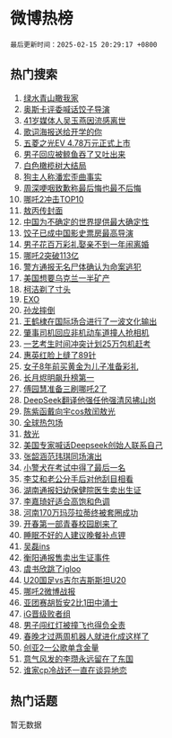 # 微博热榜

`最后更新时间：2025-02-15 20:29:17 +0800`

## 热门搜索

1. [绿水青山瞰我家](https://m.weibo.cn/search?containerid=100103type%3D1%26t%3D10%26q%3D%23%E7%BB%BF%E6%B0%B4%E9%9D%92%E5%B1%B1%E7%9E%B0%E6%88%91%E5%AE%B6%23&stream_entry_id=51&isnewpage=1&extparam=seat%3D1%26c_type%3D51%26q%3D%2523%25E7%25BB%25BF%25E6%25B0%25B4%25E9%259D%2592%25E5%25B1%25B1%25E7%259E%25B0%25E6%2588%2591%25E5%25AE%25B6%2523%26cate%3D10103%26filter_type%3Drealtimehot%26dgr%3D0%26pos%3D0%26stream_entry_id%3D51%26display_time%3D1739622555%26pre_seqid%3D17396225558450210531135)
1. [奥斯卡评委喊话饺子导演](https://m.weibo.cn/search?containerid=100103type%3D1%26t%3D10%26q%3D%23%E5%A5%A5%E6%96%AF%E5%8D%A1%E8%AF%84%E5%A7%94%E5%96%8A%E8%AF%9D%E9%A5%BA%E5%AD%90%E5%AF%BC%E6%BC%94%23&stream_entry_id=31&isnewpage=1&extparam=seat%3D1%26lcate%3D5001%26band_rank%3D1%26q%3D%2523%25E5%25A5%25A5%25E6%2596%25AF%25E5%258D%25A1%25E8%25AF%2584%25E5%25A7%2594%25E5%2596%258A%25E8%25AF%259D%25E9%25A5%25BA%25E5%25AD%2590%25E5%25AF%25BC%25E6%25BC%2594%2523%26dgr%3D0%26filter_type%3Drealtimehot%26flag%3D2%26cate%3D5001%26c_type%3D31%26realpos%3D1%26pos%3D0%26stream_entry_id%3D31%26display_time%3D1739622555%26pre_seqid%3D17396225558450210531135)
1. [41岁媒体人吴玉燕因流感离世](https://m.weibo.cn/search?containerid=100103type%3D1%26t%3D10%26q%3D%2341%E5%B2%81%E5%AA%92%E4%BD%93%E4%BA%BA%E5%90%B4%E7%8E%89%E7%87%95%E5%9B%A0%E6%B5%81%E6%84%9F%E7%A6%BB%E4%B8%96%23&stream_entry_id=31&isnewpage=1&extparam=seat%3D1%26lcate%3D5001%26band_rank%3D2%26q%3D%252341%25E5%25B2%2581%25E5%25AA%2592%25E4%25BD%2593%25E4%25BA%25BA%25E5%2590%25B4%25E7%258E%2589%25E7%2587%2595%25E5%259B%25A0%25E6%25B5%2581%25E6%2584%259F%25E7%25A6%25BB%25E4%25B8%2596%2523%26dgr%3D0%26filter_type%3Drealtimehot%26flag%3D1%26cate%3D5001%26c_type%3D31%26realpos%3D2%26pos%3D1%26stream_entry_id%3D31%26display_time%3D1739622555%26pre_seqid%3D17396225558450210531135)
1. [歌词海报送给开学的你](https://m.weibo.cn/search?containerid=100103type%3D1%26t%3D10%26q%3D%23%E6%AD%8C%E8%AF%8D%E6%B5%B7%E6%8A%A5%E9%80%81%E7%BB%99%E5%BC%80%E5%AD%A6%E7%9A%84%E4%BD%A0%23&stream_entry_id=31&isnewpage=1&extparam=seat%3D1%26lcate%3D5001%26band_rank%3D3%26q%3D%2523%25E6%25AD%258C%25E8%25AF%258D%25E6%25B5%25B7%25E6%258A%25A5%25E9%2580%2581%25E7%25BB%2599%25E5%25BC%2580%25E5%25AD%25A6%25E7%259A%2584%25E4%25BD%25A0%2523%26dgr%3D0%26filter_type%3Drealtimehot%26flag%3D0%26cate%3D5001%26c_type%3D31%26realpos%3D3%26pos%3D2%26stream_entry_id%3D31%26display_time%3D1739622555%26pre_seqid%3D17396225558450210531135)
1. [五菱之光EV 4.78万元正式上市](https://m.weibo.cn/search?containerid=100103type%3D1%26t%3D10%26q%3D%23%E4%BA%94%E8%8F%B1%E4%B9%8B%E5%85%89EV+4.78%E4%B8%87%E5%85%83%E6%AD%A3%E5%BC%8F%E4%B8%8A%E5%B8%82%23&stream_entry_id=31&isnewpage=1&extparam=seat%3D1%26lcate%3D5001%26adid%3D275997%26filter_type%3Drealtimehot%26q%3D%2523%25E4%25BA%2594%25E8%258F%25B1%25E4%25B9%258B%25E5%2585%2589EV%25204.78%25E4%25B8%2587%25E5%2585%2583%25E6%25AD%25A3%25E5%25BC%258F%25E4%25B8%258A%25E5%25B8%2582%2523%26dgr%3D0%26c_type%3D31%26is_ad_pos%3D1%26cate%3D5001%26band_rank%3D4%26topic_ad%3D1%26pos%3D3%26stream_entry_id%3D31%26display_time%3D1739622555%26pre_seqid%3D17396225558450210531135)
1. [男子回应被鲸鱼吞了又吐出来](https://m.weibo.cn/search?containerid=100103type%3D1%26t%3D10%26q%3D%23%E7%94%B7%E5%AD%90%E5%9B%9E%E5%BA%94%E8%A2%AB%E9%B2%B8%E9%B1%BC%E5%90%9E%E4%BA%86%E5%8F%88%E5%90%90%E5%87%BA%E6%9D%A5%23&stream_entry_id=31&isnewpage=1&extparam=seat%3D1%26lcate%3D5001%26band_rank%3D4%26q%3D%2523%25E7%2594%25B7%25E5%25AD%2590%25E5%259B%259E%25E5%25BA%2594%25E8%25A2%25AB%25E9%25B2%25B8%25E9%25B1%25BC%25E5%2590%259E%25E4%25BA%2586%25E5%258F%2588%25E5%2590%2590%25E5%2587%25BA%25E6%259D%25A5%2523%26dgr%3D0%26filter_type%3Drealtimehot%26flag%3D1%26cate%3D5001%26c_type%3D31%26realpos%3D4%26pos%3D4%26stream_entry_id%3D31%26display_time%3D1739622555%26pre_seqid%3D17396225558450210531135)
1. [白色橄榄树大结局](https://m.weibo.cn/search?containerid=100103type%3D1%26t%3D10%26q%3D%E7%99%BD%E8%89%B2%E6%A9%84%E6%A6%84%E6%A0%91%E5%A4%A7%E7%BB%93%E5%B1%80&stream_entry_id=31&isnewpage=1&extparam=seat%3D1%26lcate%3D5001%26band_rank%3D5%26q%3D%25E7%2599%25BD%25E8%2589%25B2%25E6%25A9%2584%25E6%25A6%2584%25E6%25A0%2591%25E5%25A4%25A7%25E7%25BB%2593%25E5%25B1%2580%26dgr%3D0%26filter_type%3Drealtimehot%26flag%3D2%26cate%3D5001%26c_type%3D31%26realpos%3D5%26pos%3D5%26stream_entry_id%3D31%26display_time%3D1739622555%26pre_seqid%3D17396225558450210531135)
1. [狗主人称潘宏歪曲事实](https://m.weibo.cn/search?containerid=100103type%3D1%26t%3D10%26q%3D%23%E7%8B%97%E4%B8%BB%E4%BA%BA%E7%A7%B0%E6%BD%98%E5%AE%8F%E6%AD%AA%E6%9B%B2%E4%BA%8B%E5%AE%9E%23&stream_entry_id=31&isnewpage=1&extparam=seat%3D1%26lcate%3D5001%26band_rank%3D6%26q%3D%2523%25E7%258B%2597%25E4%25B8%25BB%25E4%25BA%25BA%25E7%25A7%25B0%25E6%25BD%2598%25E5%25AE%258F%25E6%25AD%25AA%25E6%259B%25B2%25E4%25BA%258B%25E5%25AE%259E%2523%26dgr%3D0%26filter_type%3Drealtimehot%26flag%3D1%26cate%3D5001%26c_type%3D31%26realpos%3D6%26pos%3D6%26stream_entry_id%3D31%26display_time%3D1739622555%26pre_seqid%3D17396225558450210531135)
1. [周深哽咽致歉称最后悔也最不后悔](https://m.weibo.cn/search?containerid=100103type%3D1%26t%3D10%26q%3D%23%E5%91%A8%E6%B7%B1%E5%93%BD%E5%92%BD%E8%87%B4%E6%AD%89%E7%A7%B0%E6%9C%80%E5%90%8E%E6%82%94%E4%B9%9F%E6%9C%80%E4%B8%8D%E5%90%8E%E6%82%94%23&stream_entry_id=31&isnewpage=1&extparam=seat%3D1%26lcate%3D5001%26band_rank%3D7%26q%3D%2523%25E5%2591%25A8%25E6%25B7%25B1%25E5%2593%25BD%25E5%2592%25BD%25E8%2587%25B4%25E6%25AD%2589%25E7%25A7%25B0%25E6%259C%2580%25E5%2590%258E%25E6%2582%2594%25E4%25B9%259F%25E6%259C%2580%25E4%25B8%258D%25E5%2590%258E%25E6%2582%2594%2523%26dgr%3D0%26filter_type%3Drealtimehot%26flag%3D16%26cate%3D5001%26c_type%3D31%26realpos%3D7%26pos%3D7%26stream_entry_id%3D31%26display_time%3D1739622555%26pre_seqid%3D17396225558450210531135)
1. [哪吒2冲击TOP10](https://m.weibo.cn/search?containerid=100103type%3D1%26t%3D10%26q%3D%23%E5%93%AA%E5%90%922%E5%86%B2%E5%87%BBTOP10%23&stream_entry_id=31&isnewpage=1&extparam=seat%3D1%26lcate%3D5001%26band_rank%3D8%26q%3D%2523%25E5%2593%25AA%25E5%2590%25922%25E5%2586%25B2%25E5%2587%25BBTOP10%2523%26dgr%3D0%26filter_type%3Drealtimehot%26flag%3D0%26cate%3D5001%26c_type%3D31%26realpos%3D8%26pos%3D8%26stream_entry_id%3D31%26display_time%3D1739622555%26pre_seqid%3D17396225558450210531135)
1. [敖丙传封面](https://m.weibo.cn/search?containerid=100103type%3D1%26t%3D10%26q%3D%E6%95%96%E4%B8%99%E4%BC%A0%E5%B0%81%E9%9D%A2&stream_entry_id=31&isnewpage=1&extparam=seat%3D1%26lcate%3D5001%26band_rank%3D9%26q%3D%25E6%2595%2596%25E4%25B8%2599%25E4%25BC%25A0%25E5%25B0%2581%25E9%259D%25A2%26dgr%3D0%26filter_type%3Drealtimehot%26flag%3D0%26cate%3D5001%26c_type%3D31%26realpos%3D9%26pos%3D9%26stream_entry_id%3D31%26display_time%3D1739622555%26pre_seqid%3D17396225558450210531135)
1. [中国为不确定的世界提供最大确定性](https://m.weibo.cn/search?containerid=100103type%3D1%26t%3D10%26q%3D%23%E4%B8%AD%E5%9B%BD%E4%B8%BA%E4%B8%8D%E7%A1%AE%E5%AE%9A%E7%9A%84%E4%B8%96%E7%95%8C%E6%8F%90%E4%BE%9B%E6%9C%80%E5%A4%A7%E7%A1%AE%E5%AE%9A%E6%80%A7%23&stream_entry_id=31&isnewpage=1&extparam=seat%3D1%26lcate%3D5001%26band_rank%3D10%26q%3D%2523%25E4%25B8%25AD%25E5%259B%25BD%25E4%25B8%25BA%25E4%25B8%258D%25E7%25A1%25AE%25E5%25AE%259A%25E7%259A%2584%25E4%25B8%2596%25E7%2595%258C%25E6%258F%2590%25E4%25BE%259B%25E6%259C%2580%25E5%25A4%25A7%25E7%25A1%25AE%25E5%25AE%259A%25E6%2580%25A7%2523%26dgr%3D0%26filter_type%3Drealtimehot%26flag%3D1%26cate%3D5001%26c_type%3D31%26realpos%3D10%26pos%3D10%26stream_entry_id%3D31%26display_time%3D1739622555%26pre_seqid%3D17396225558450210531135)
1. [饺子已成中国影史票房最高导演](https://m.weibo.cn/search?containerid=100103type%3D1%26t%3D10%26q%3D%23%E9%A5%BA%E5%AD%90%E5%B7%B2%E6%88%90%E4%B8%AD%E5%9B%BD%E5%BD%B1%E5%8F%B2%E7%A5%A8%E6%88%BF%E6%9C%80%E9%AB%98%E5%AF%BC%E6%BC%94%23&stream_entry_id=31&isnewpage=1&extparam=seat%3D1%26lcate%3D5001%26band_rank%3D11%26q%3D%2523%25E9%25A5%25BA%25E5%25AD%2590%25E5%25B7%25B2%25E6%2588%2590%25E4%25B8%25AD%25E5%259B%25BD%25E5%25BD%25B1%25E5%258F%25B2%25E7%25A5%25A8%25E6%2588%25BF%25E6%259C%2580%25E9%25AB%2598%25E5%25AF%25BC%25E6%25BC%2594%2523%26dgr%3D0%26filter_type%3Drealtimehot%26flag%3D0%26cate%3D5001%26c_type%3D31%26realpos%3D11%26pos%3D11%26stream_entry_id%3D31%26display_time%3D1739622555%26pre_seqid%3D17396225558450210531135)
1. [男子花百万彩礼娶亲不到一年闹离婚](https://m.weibo.cn/search?containerid=100103type%3D1%26t%3D10%26q%3D%23%E7%94%B7%E5%AD%90%E8%8A%B1%E7%99%BE%E4%B8%87%E5%BD%A9%E7%A4%BC%E5%A8%B6%E4%BA%B2%E4%B8%8D%E5%88%B0%E4%B8%80%E5%B9%B4%E9%97%B9%E7%A6%BB%E5%A9%9A%23&stream_entry_id=31&isnewpage=1&extparam=seat%3D1%26lcate%3D5001%26band_rank%3D12%26q%3D%2523%25E7%2594%25B7%25E5%25AD%2590%25E8%258A%25B1%25E7%2599%25BE%25E4%25B8%2587%25E5%25BD%25A9%25E7%25A4%25BC%25E5%25A8%25B6%25E4%25BA%25B2%25E4%25B8%258D%25E5%2588%25B0%25E4%25B8%2580%25E5%25B9%25B4%25E9%2597%25B9%25E7%25A6%25BB%25E5%25A9%259A%2523%26dgr%3D0%26filter_type%3Drealtimehot%26flag%3D1%26cate%3D5001%26c_type%3D31%26realpos%3D12%26pos%3D12%26stream_entry_id%3D31%26display_time%3D1739622555%26pre_seqid%3D17396225558450210531135)
1. [哪吒2突破113亿](https://m.weibo.cn/search?containerid=100103type%3D1%26t%3D10%26q%3D%23%E5%93%AA%E5%90%922%E7%AA%81%E7%A0%B4113%E4%BA%BF%23&stream_entry_id=31&isnewpage=1&extparam=seat%3D1%26lcate%3D5001%26band_rank%3D13%26q%3D%2523%25E5%2593%25AA%25E5%2590%25922%25E7%25AA%2581%25E7%25A0%25B4113%25E4%25BA%25BF%2523%26dgr%3D0%26filter_type%3Drealtimehot%26flag%3D1%26cate%3D5001%26c_type%3D31%26realpos%3D13%26pos%3D13%26stream_entry_id%3D31%26display_time%3D1739622555%26pre_seqid%3D17396225558450210531135)
1. [警方通报无名尸体确认为命案逃犯](https://m.weibo.cn/search?containerid=100103type%3D1%26t%3D10%26q%3D%23%E8%AD%A6%E6%96%B9%E9%80%9A%E6%8A%A5%E6%97%A0%E5%90%8D%E5%B0%B8%E4%BD%93%E7%A1%AE%E8%AE%A4%E4%B8%BA%E5%91%BD%E6%A1%88%E9%80%83%E7%8A%AF%23&stream_entry_id=31&isnewpage=1&extparam=seat%3D1%26lcate%3D5001%26band_rank%3D14%26q%3D%2523%25E8%25AD%25A6%25E6%2596%25B9%25E9%2580%259A%25E6%258A%25A5%25E6%2597%25A0%25E5%2590%258D%25E5%25B0%25B8%25E4%25BD%2593%25E7%25A1%25AE%25E8%25AE%25A4%25E4%25B8%25BA%25E5%2591%25BD%25E6%25A1%2588%25E9%2580%2583%25E7%258A%25AF%2523%26dgr%3D0%26filter_type%3Drealtimehot%26flag%3D0%26cate%3D5001%26c_type%3D31%26realpos%3D14%26pos%3D14%26stream_entry_id%3D31%26display_time%3D1739622555%26pre_seqid%3D17396225558450210531135)
1. [美国想要乌克兰一半矿产](https://m.weibo.cn/search?containerid=100103type%3D1%26t%3D10%26q%3D%23%E7%BE%8E%E5%9B%BD%E6%83%B3%E8%A6%81%E4%B9%8C%E5%85%8B%E5%85%B0%E4%B8%80%E5%8D%8A%E7%9F%BF%E4%BA%A7%23&stream_entry_id=31&isnewpage=1&extparam=seat%3D1%26lcate%3D5001%26band_rank%3D15%26q%3D%2523%25E7%25BE%258E%25E5%259B%25BD%25E6%2583%25B3%25E8%25A6%2581%25E4%25B9%258C%25E5%2585%258B%25E5%2585%25B0%25E4%25B8%2580%25E5%258D%258A%25E7%259F%25BF%25E4%25BA%25A7%2523%26dgr%3D0%26filter_type%3Drealtimehot%26flag%3D1%26cate%3D5001%26c_type%3D31%26realpos%3D15%26pos%3D15%26stream_entry_id%3D31%26display_time%3D1739622555%26pre_seqid%3D17396225558450210531135)
1. [柯洁剃了寸头](https://m.weibo.cn/search?containerid=100103type%3D1%26t%3D10%26q%3D%23%E6%9F%AF%E6%B4%81%E5%89%83%E4%BA%86%E5%AF%B8%E5%A4%B4%23&stream_entry_id=31&isnewpage=1&extparam=seat%3D1%26lcate%3D5001%26band_rank%3D16%26q%3D%2523%25E6%259F%25AF%25E6%25B4%2581%25E5%2589%2583%25E4%25BA%2586%25E5%25AF%25B8%25E5%25A4%25B4%2523%26dgr%3D0%26filter_type%3Drealtimehot%26flag%3D1%26cate%3D5001%26c_type%3D31%26realpos%3D16%26pos%3D16%26stream_entry_id%3D31%26display_time%3D1739622555%26pre_seqid%3D17396225558450210531135)
1. [EXO](https://m.weibo.cn/search?containerid=100103type%3D1%26t%3D10%26q%3DEXO&stream_entry_id=31&isnewpage=1&extparam=seat%3D1%26lcate%3D5001%26band_rank%3D17%26q%3DEXO%26dgr%3D0%26filter_type%3Drealtimehot%26flag%3D1%26cate%3D5001%26c_type%3D31%26realpos%3D17%26pos%3D17%26stream_entry_id%3D31%26display_time%3D1739622555%26pre_seqid%3D17396225558450210531135)
1. [孙龙摔倒](https://m.weibo.cn/search?containerid=100103type%3D1%26t%3D10%26q%3D%E5%AD%99%E9%BE%99%E6%91%94%E5%80%92&stream_entry_id=31&isnewpage=1&extparam=seat%3D1%26lcate%3D5001%26band_rank%3D18%26q%3D%25E5%25AD%2599%25E9%25BE%2599%25E6%2591%2594%25E5%2580%2592%26dgr%3D0%26filter_type%3Drealtimehot%26flag%3D1%26cate%3D5001%26c_type%3D31%26realpos%3D18%26pos%3D18%26stream_entry_id%3D31%26display_time%3D1739622555%26pre_seqid%3D17396225558450210531135)
1. [王鹤棣在国际场合进行了一波文化输出](https://m.weibo.cn/search?containerid=100103type%3D1%26t%3D10%26q%3D%23%E7%8E%8B%E9%B9%A4%E6%A3%A3%E5%9C%A8%E5%9B%BD%E9%99%85%E5%9C%BA%E5%90%88%E8%BF%9B%E8%A1%8C%E4%BA%86%E4%B8%80%E6%B3%A2%E6%96%87%E5%8C%96%E8%BE%93%E5%87%BA%23&stream_entry_id=31&isnewpage=1&extparam=seat%3D1%26lcate%3D5001%26band_rank%3D19%26q%3D%2523%25E7%258E%258B%25E9%25B9%25A4%25E6%25A3%25A3%25E5%259C%25A8%25E5%259B%25BD%25E9%2599%2585%25E5%259C%25BA%25E5%2590%2588%25E8%25BF%259B%25E8%25A1%258C%25E4%25BA%2586%25E4%25B8%2580%25E6%25B3%25A2%25E6%2596%2587%25E5%258C%2596%25E8%25BE%2593%25E5%2587%25BA%2523%26dgr%3D0%26filter_type%3Drealtimehot%26flag%3D1%26cate%3D5001%26c_type%3D31%26realpos%3D19%26pos%3D19%26stream_entry_id%3D31%26display_time%3D1739622555%26pre_seqid%3D17396225558450210531135)
1. [肇事司机回应非机动车道撞人抢相机](https://m.weibo.cn/search?containerid=100103type%3D1%26t%3D10%26q%3D%23%E8%82%87%E4%BA%8B%E5%8F%B8%E6%9C%BA%E5%9B%9E%E5%BA%94%E9%9D%9E%E6%9C%BA%E5%8A%A8%E8%BD%A6%E9%81%93%E6%92%9E%E4%BA%BA%E6%8A%A2%E7%9B%B8%E6%9C%BA%23&stream_entry_id=31&isnewpage=1&extparam=seat%3D1%26lcate%3D5001%26band_rank%3D20%26q%3D%2523%25E8%2582%2587%25E4%25BA%258B%25E5%258F%25B8%25E6%259C%25BA%25E5%259B%259E%25E5%25BA%2594%25E9%259D%259E%25E6%259C%25BA%25E5%258A%25A8%25E8%25BD%25A6%25E9%2581%2593%25E6%2592%259E%25E4%25BA%25BA%25E6%258A%25A2%25E7%259B%25B8%25E6%259C%25BA%2523%26dgr%3D0%26filter_type%3Drealtimehot%26flag%3D1%26cate%3D5001%26c_type%3D31%26realpos%3D20%26pos%3D20%26stream_entry_id%3D31%26display_time%3D1739622555%26pre_seqid%3D17396225558450210531135)
1. [一艺考生时间冲突计划25万包机赶考](https://m.weibo.cn/search?containerid=100103type%3D1%26t%3D10%26q%3D%23%E4%B8%80%E8%89%BA%E8%80%83%E7%94%9F%E6%97%B6%E9%97%B4%E5%86%B2%E7%AA%81%E8%AE%A1%E5%88%9225%E4%B8%87%E5%8C%85%E6%9C%BA%E8%B5%B6%E8%80%83%23&stream_entry_id=31&isnewpage=1&extparam=seat%3D1%26lcate%3D5001%26band_rank%3D21%26q%3D%2523%25E4%25B8%2580%25E8%2589%25BA%25E8%2580%2583%25E7%2594%259F%25E6%2597%25B6%25E9%2597%25B4%25E5%2586%25B2%25E7%25AA%2581%25E8%25AE%25A1%25E5%2588%259225%25E4%25B8%2587%25E5%258C%2585%25E6%259C%25BA%25E8%25B5%25B6%25E8%2580%2583%2523%26dgr%3D0%26filter_type%3Drealtimehot%26flag%3D1%26cate%3D5001%26c_type%3D31%26realpos%3D21%26pos%3D21%26stream_entry_id%3D31%26display_time%3D1739622555%26pre_seqid%3D17396225558450210531135)
1. [惠英红脸上缝了89针](https://m.weibo.cn/search?containerid=100103type%3D1%26t%3D10%26q%3D%E6%83%A0%E8%8B%B1%E7%BA%A2%E8%84%B8%E4%B8%8A%E7%BC%9D%E4%BA%8689%E9%92%88&stream_entry_id=31&isnewpage=1&extparam=seat%3D1%26lcate%3D5001%26band_rank%3D22%26q%3D%25E6%2583%25A0%25E8%258B%25B1%25E7%25BA%25A2%25E8%2584%25B8%25E4%25B8%258A%25E7%25BC%259D%25E4%25BA%258689%25E9%2592%2588%26dgr%3D0%26filter_type%3Drealtimehot%26flag%3D0%26cate%3D5001%26c_type%3D31%26realpos%3D22%26pos%3D22%26stream_entry_id%3D31%26display_time%3D1739622555%26pre_seqid%3D17396225558450210531135)
1. [女子8年前买黄金为儿子准备彩礼](https://m.weibo.cn/search?containerid=100103type%3D1%26t%3D10%26q%3D%23%E5%A5%B3%E5%AD%908%E5%B9%B4%E5%89%8D%E4%B9%B0%E9%BB%84%E9%87%91%E4%B8%BA%E5%84%BF%E5%AD%90%E5%87%86%E5%A4%87%E5%BD%A9%E7%A4%BC%23&stream_entry_id=31&isnewpage=1&extparam=seat%3D1%26lcate%3D5001%26band_rank%3D23%26q%3D%2523%25E5%25A5%25B3%25E5%25AD%25908%25E5%25B9%25B4%25E5%2589%258D%25E4%25B9%25B0%25E9%25BB%2584%25E9%2587%2591%25E4%25B8%25BA%25E5%2584%25BF%25E5%25AD%2590%25E5%2587%2586%25E5%25A4%2587%25E5%25BD%25A9%25E7%25A4%25BC%2523%26dgr%3D0%26filter_type%3Drealtimehot%26flag%3D1%26cate%3D5001%26c_type%3D31%26realpos%3D23%26pos%3D23%26stream_entry_id%3D31%26display_time%3D1739622555%26pre_seqid%3D17396225558450210531135)
1. [长月烬明飙升榜第一](https://m.weibo.cn/search?containerid=100103type%3D1%26t%3D10%26q%3D%23%E9%95%BF%E6%9C%88%E7%83%AC%E6%98%8E%E9%A3%99%E5%8D%87%E6%A6%9C%E7%AC%AC%E4%B8%80%23&stream_entry_id=31&isnewpage=1&extparam=seat%3D1%26lcate%3D5001%26band_rank%3D24%26q%3D%2523%25E9%2595%25BF%25E6%259C%2588%25E7%2583%25AC%25E6%2598%258E%25E9%25A3%2599%25E5%258D%2587%25E6%25A6%259C%25E7%25AC%25AC%25E4%25B8%2580%2523%26dgr%3D0%26filter_type%3Drealtimehot%26flag%3D0%26cate%3D5001%26c_type%3D31%26realpos%3D24%26pos%3D24%26stream_entry_id%3D31%26display_time%3D1739622555%26pre_seqid%3D17396225558450210531135)
1. [傅园慧准备三刷哪吒2了](https://m.weibo.cn/search?containerid=100103type%3D1%26t%3D10%26q%3D%23%E5%82%85%E5%9B%AD%E6%85%A7%E5%87%86%E5%A4%87%E4%B8%89%E5%88%B7%E5%93%AA%E5%90%922%E4%BA%86%23&stream_entry_id=31&isnewpage=1&extparam=seat%3D1%26lcate%3D5001%26band_rank%3D25%26q%3D%2523%25E5%2582%2585%25E5%259B%25AD%25E6%2585%25A7%25E5%2587%2586%25E5%25A4%2587%25E4%25B8%2589%25E5%2588%25B7%25E5%2593%25AA%25E5%2590%25922%25E4%25BA%2586%2523%26dgr%3D0%26filter_type%3Drealtimehot%26flag%3D1%26cate%3D5001%26c_type%3D31%26realpos%3D25%26pos%3D25%26stream_entry_id%3D31%26display_time%3D1739622555%26pre_seqid%3D17396225558450210531135)
1. [DeepSeek翻译他强任他强清风拂山岗](https://m.weibo.cn/search?containerid=100103type%3D1%26t%3D10%26q%3D%23DeepSeek%E7%BF%BB%E8%AF%91%E4%BB%96%E5%BC%BA%E4%BB%BB%E4%BB%96%E5%BC%BA%E6%B8%85%E9%A3%8E%E6%8B%82%E5%B1%B1%E5%B2%97%23&stream_entry_id=31&isnewpage=1&extparam=seat%3D1%26lcate%3D5001%26band_rank%3D26%26q%3D%2523DeepSeek%25E7%25BF%25BB%25E8%25AF%2591%25E4%25BB%2596%25E5%25BC%25BA%25E4%25BB%25BB%25E4%25BB%2596%25E5%25BC%25BA%25E6%25B8%2585%25E9%25A3%258E%25E6%258B%2582%25E5%25B1%25B1%25E5%25B2%2597%2523%26dgr%3D0%26filter_type%3Drealtimehot%26flag%3D0%26cate%3D5001%26c_type%3D31%26realpos%3D26%26pos%3D26%26stream_entry_id%3D31%26display_time%3D1739622555%26pre_seqid%3D17396225558450210531135)
1. [陈紫函戴向宇cos敖闰敖光](https://m.weibo.cn/search?containerid=100103type%3D1%26t%3D10%26q%3D%23%E9%99%88%E7%B4%AB%E5%87%BD%E6%88%B4%E5%90%91%E5%AE%87cos%E6%95%96%E9%97%B0%E6%95%96%E5%85%89%23&stream_entry_id=31&isnewpage=1&extparam=seat%3D1%26lcate%3D5001%26band_rank%3D27%26q%3D%2523%25E9%2599%2588%25E7%25B4%25AB%25E5%2587%25BD%25E6%2588%25B4%25E5%2590%2591%25E5%25AE%2587cos%25E6%2595%2596%25E9%2597%25B0%25E6%2595%2596%25E5%2585%2589%2523%26dgr%3D0%26filter_type%3Drealtimehot%26flag%3D0%26cate%3D5001%26c_type%3D31%26realpos%3D27%26pos%3D27%26stream_entry_id%3D31%26display_time%3D1739622555%26pre_seqid%3D17396225558450210531135)
1. [全球热包场](https://m.weibo.cn/search?containerid=100103type%3D1%26t%3D10%26q%3D%E5%85%A8%E7%90%83%E7%83%AD%E5%8C%85%E5%9C%BA&stream_entry_id=31&isnewpage=1&extparam=seat%3D1%26lcate%3D5001%26band_rank%3D28%26q%3D%25E5%2585%25A8%25E7%2590%2583%25E7%2583%25AD%25E5%258C%2585%25E5%259C%25BA%26dgr%3D0%26filter_type%3Drealtimehot%26flag%3D1%26cate%3D5001%26c_type%3D31%26realpos%3D28%26pos%3D28%26stream_entry_id%3D31%26display_time%3D1739622555%26pre_seqid%3D17396225558450210531135)
1. [敖光](https://m.weibo.cn/search?containerid=100103type%3D1%26t%3D10%26q%3D%E6%95%96%E5%85%89&stream_entry_id=31&isnewpage=1&extparam=seat%3D1%26lcate%3D5001%26band_rank%3D29%26q%3D%25E6%2595%2596%25E5%2585%2589%26dgr%3D0%26filter_type%3Drealtimehot%26flag%3D1%26cate%3D5001%26c_type%3D31%26realpos%3D29%26pos%3D29%26stream_entry_id%3D31%26display_time%3D1739622555%26pre_seqid%3D17396225558450210531135)
1. [美国专家喊话Deepseek创始人联系自己](https://m.weibo.cn/search?containerid=100103type%3D1%26t%3D10%26q%3D%23%E7%BE%8E%E5%9B%BD%E4%B8%93%E5%AE%B6%E5%96%8A%E8%AF%9DDeepseek%E5%88%9B%E5%A7%8B%E4%BA%BA%E8%81%94%E7%B3%BB%E8%87%AA%E5%B7%B1%23&stream_entry_id=31&isnewpage=1&extparam=seat%3D1%26lcate%3D5001%26band_rank%3D30%26q%3D%2523%25E7%25BE%258E%25E5%259B%25BD%25E4%25B8%2593%25E5%25AE%25B6%25E5%2596%258A%25E8%25AF%259DDeepseek%25E5%2588%259B%25E5%25A7%258B%25E4%25BA%25BA%25E8%2581%2594%25E7%25B3%25BB%25E8%2587%25AA%25E5%25B7%25B1%2523%26dgr%3D0%26filter_type%3Drealtimehot%26flag%3D1%26cate%3D5001%26c_type%3D31%26realpos%3D30%26pos%3D30%26stream_entry_id%3D31%26display_time%3D1739622555%26pre_seqid%3D17396225558450210531135)
1. [张韶涵范玮琪同场演出](https://m.weibo.cn/search?containerid=100103type%3D1%26t%3D10%26q%3D%23%E5%BC%A0%E9%9F%B6%E6%B6%B5%E8%8C%83%E7%8E%AE%E7%90%AA%E5%90%8C%E5%9C%BA%E6%BC%94%E5%87%BA%23&stream_entry_id=31&isnewpage=1&extparam=seat%3D1%26lcate%3D5001%26band_rank%3D31%26q%3D%2523%25E5%25BC%25A0%25E9%259F%25B6%25E6%25B6%25B5%25E8%258C%2583%25E7%258E%25AE%25E7%2590%25AA%25E5%2590%258C%25E5%259C%25BA%25E6%25BC%2594%25E5%2587%25BA%2523%26dgr%3D0%26filter_type%3Drealtimehot%26flag%3D1%26cate%3D5001%26c_type%3D31%26realpos%3D31%26pos%3D31%26stream_entry_id%3D31%26display_time%3D1739622555%26pre_seqid%3D17396225558450210531135)
1. [小警犬在考试中得了最后一名](https://m.weibo.cn/search?containerid=100103type%3D1%26t%3D10%26q%3D%E5%B0%8F%E8%AD%A6%E7%8A%AC%E5%9C%A8%E8%80%83%E8%AF%95%E4%B8%AD%E5%BE%97%E4%BA%86%E6%9C%80%E5%90%8E%E4%B8%80%E5%90%8D&stream_entry_id=31&isnewpage=1&extparam=seat%3D1%26lcate%3D5001%26band_rank%3D32%26q%3D%25E5%25B0%258F%25E8%25AD%25A6%25E7%258A%25AC%25E5%259C%25A8%25E8%2580%2583%25E8%25AF%2595%25E4%25B8%25AD%25E5%25BE%2597%25E4%25BA%2586%25E6%259C%2580%25E5%2590%258E%25E4%25B8%2580%25E5%2590%258D%26dgr%3D0%26filter_type%3Drealtimehot%26flag%3D1%26cate%3D5001%26c_type%3D31%26realpos%3D32%26pos%3D32%26stream_entry_id%3D31%26display_time%3D1739622555%26pre_seqid%3D17396225558450210531135)
1. [李艾和老公分手后对他刮目相看](https://m.weibo.cn/search?containerid=100103type%3D1%26t%3D10%26q%3D%E6%9D%8E%E8%89%BE%E5%92%8C%E8%80%81%E5%85%AC%E5%88%86%E6%89%8B%E5%90%8E%E5%AF%B9%E4%BB%96%E5%88%AE%E7%9B%AE%E7%9B%B8%E7%9C%8B&stream_entry_id=31&isnewpage=1&extparam=seat%3D1%26lcate%3D5001%26band_rank%3D33%26q%3D%25E6%259D%258E%25E8%2589%25BE%25E5%2592%258C%25E8%2580%2581%25E5%2585%25AC%25E5%2588%2586%25E6%2589%258B%25E5%2590%258E%25E5%25AF%25B9%25E4%25BB%2596%25E5%2588%25AE%25E7%259B%25AE%25E7%259B%25B8%25E7%259C%258B%26dgr%3D0%26filter_type%3Drealtimehot%26flag%3D0%26cate%3D5001%26c_type%3D31%26realpos%3D33%26pos%3D33%26stream_entry_id%3D31%26display_time%3D1739622555%26pre_seqid%3D17396225558450210531135)
1. [湖南通报妇幼保健院医生卖出生证](https://m.weibo.cn/search?containerid=100103type%3D1%26t%3D10%26q%3D%23%E6%B9%96%E5%8D%97%E9%80%9A%E6%8A%A5%E5%A6%87%E5%B9%BC%E4%BF%9D%E5%81%A5%E9%99%A2%E5%8C%BB%E7%94%9F%E5%8D%96%E5%87%BA%E7%94%9F%E8%AF%81%23&stream_entry_id=31&isnewpage=1&extparam=seat%3D1%26lcate%3D5001%26band_rank%3D34%26q%3D%2523%25E6%25B9%2596%25E5%258D%2597%25E9%2580%259A%25E6%258A%25A5%25E5%25A6%2587%25E5%25B9%25BC%25E4%25BF%259D%25E5%2581%25A5%25E9%2599%25A2%25E5%258C%25BB%25E7%2594%259F%25E5%258D%2596%25E5%2587%25BA%25E7%2594%259F%25E8%25AF%2581%2523%26dgr%3D0%26filter_type%3Drealtimehot%26flag%3D0%26cate%3D5001%26c_type%3D31%26realpos%3D34%26pos%3D34%26stream_entry_id%3D31%26display_time%3D1739622555%26pre_seqid%3D17396225558450210531135)
1. [李嘉琦好适合高饱和色调](https://m.weibo.cn/search?containerid=100103type%3D1%26t%3D10%26q%3D%E6%9D%8E%E5%98%89%E7%90%A6%E5%A5%BD%E9%80%82%E5%90%88%E9%AB%98%E9%A5%B1%E5%92%8C%E8%89%B2%E8%B0%83&stream_entry_id=31&isnewpage=1&extparam=seat%3D1%26lcate%3D5001%26band_rank%3D35%26q%3D%25E6%259D%258E%25E5%2598%2589%25E7%2590%25A6%25E5%25A5%25BD%25E9%2580%2582%25E5%2590%2588%25E9%25AB%2598%25E9%25A5%25B1%25E5%2592%258C%25E8%2589%25B2%25E8%25B0%2583%26dgr%3D0%26filter_type%3Drealtimehot%26flag%3D1%26cate%3D5001%26c_type%3D31%26realpos%3D35%26pos%3D35%26stream_entry_id%3D31%26display_time%3D1739622555%26pre_seqid%3D17396225558450210531135)
1. [河南170万玛莎拉蒂终被套圈成功](https://m.weibo.cn/search?containerid=100103type%3D1%26t%3D10%26q%3D%23%E6%B2%B3%E5%8D%97170%E4%B8%87%E7%8E%9B%E8%8E%8E%E6%8B%89%E8%92%82%E7%BB%88%E8%A2%AB%E5%A5%97%E5%9C%88%E6%88%90%E5%8A%9F%23&stream_entry_id=31&isnewpage=1&extparam=seat%3D1%26lcate%3D5001%26band_rank%3D36%26q%3D%2523%25E6%25B2%25B3%25E5%258D%2597170%25E4%25B8%2587%25E7%258E%259B%25E8%258E%258E%25E6%258B%2589%25E8%2592%2582%25E7%25BB%2588%25E8%25A2%25AB%25E5%25A5%2597%25E5%259C%2588%25E6%2588%2590%25E5%258A%259F%2523%26dgr%3D0%26filter_type%3Drealtimehot%26flag%3D0%26cate%3D5001%26c_type%3D31%26realpos%3D36%26pos%3D36%26stream_entry_id%3D31%26display_time%3D1739622555%26pre_seqid%3D17396225558450210531135)
1. [开春第一部青春校园剧来了](https://m.weibo.cn/search?containerid=100103type%3D1%26t%3D10%26q%3D%E5%BC%80%E6%98%A5%E7%AC%AC%E4%B8%80%E9%83%A8%E9%9D%92%E6%98%A5%E6%A0%A1%E5%9B%AD%E5%89%A7%E6%9D%A5%E4%BA%86&stream_entry_id=31&isnewpage=1&extparam=seat%3D1%26lcate%3D5001%26band_rank%3D37%26q%3D%25E5%25BC%2580%25E6%2598%25A5%25E7%25AC%25AC%25E4%25B8%2580%25E9%2583%25A8%25E9%259D%2592%25E6%2598%25A5%25E6%25A0%25A1%25E5%259B%25AD%25E5%2589%25A7%25E6%259D%25A5%25E4%25BA%2586%26dgr%3D0%26filter_type%3Drealtimehot%26flag%3D1%26cate%3D5001%26c_type%3D31%26realpos%3D37%26pos%3D37%26stream_entry_id%3D31%26display_time%3D1739622555%26pre_seqid%3D17396225558450210531135)
1. [睡眠不好的人建议晚餐补点钾](https://m.weibo.cn/search?containerid=100103type%3D1%26t%3D10%26q%3D%23%E7%9D%A1%E7%9C%A0%E4%B8%8D%E5%A5%BD%E7%9A%84%E4%BA%BA%E5%BB%BA%E8%AE%AE%E6%99%9A%E9%A4%90%E8%A1%A5%E7%82%B9%E9%92%BE%23&stream_entry_id=31&isnewpage=1&extparam=seat%3D1%26lcate%3D5001%26band_rank%3D38%26q%3D%2523%25E7%259D%25A1%25E7%259C%25A0%25E4%25B8%258D%25E5%25A5%25BD%25E7%259A%2584%25E4%25BA%25BA%25E5%25BB%25BA%25E8%25AE%25AE%25E6%2599%259A%25E9%25A4%2590%25E8%25A1%25A5%25E7%2582%25B9%25E9%2592%25BE%2523%26dgr%3D0%26filter_type%3Drealtimehot%26flag%3D0%26cate%3D5001%26c_type%3D31%26realpos%3D38%26pos%3D38%26stream_entry_id%3D31%26display_time%3D1739622555%26pre_seqid%3D17396225558450210531135)
1. [吴磊ins](https://m.weibo.cn/search?containerid=100103type%3D1%26t%3D10%26q%3D%E5%90%B4%E7%A3%8Ains&stream_entry_id=31&isnewpage=1&extparam=seat%3D1%26lcate%3D5001%26band_rank%3D39%26q%3D%25E5%2590%25B4%25E7%25A3%258Ains%26dgr%3D0%26filter_type%3Drealtimehot%26flag%3D0%26cate%3D5001%26c_type%3D31%26realpos%3D39%26pos%3D39%26stream_entry_id%3D31%26display_time%3D1739622555%26pre_seqid%3D17396225558450210531135)
1. [衡阳通报售卖出生证事件](https://m.weibo.cn/search?containerid=100103type%3D1%26t%3D10%26q%3D%23%E8%A1%A1%E9%98%B3%E9%80%9A%E6%8A%A5%E5%94%AE%E5%8D%96%E5%87%BA%E7%94%9F%E8%AF%81%E4%BA%8B%E4%BB%B6%23&stream_entry_id=31&isnewpage=1&extparam=seat%3D1%26lcate%3D5001%26band_rank%3D40%26q%3D%2523%25E8%25A1%25A1%25E9%2598%25B3%25E9%2580%259A%25E6%258A%25A5%25E5%2594%25AE%25E5%258D%2596%25E5%2587%25BA%25E7%2594%259F%25E8%25AF%2581%25E4%25BA%258B%25E4%25BB%25B6%2523%26dgr%3D0%26filter_type%3Drealtimehot%26flag%3D0%26cate%3D5001%26c_type%3D31%26realpos%3D40%26pos%3D40%26stream_entry_id%3D31%26display_time%3D1739622555%26pre_seqid%3D17396225558450210531135)
1. [虞书欣跳了igloo](https://m.weibo.cn/search?containerid=100103type%3D1%26t%3D10%26q%3D%23%E8%99%9E%E4%B9%A6%E6%AC%A3%E8%B7%B3%E4%BA%86igloo%23&stream_entry_id=31&isnewpage=1&extparam=seat%3D1%26lcate%3D5001%26band_rank%3D41%26q%3D%2523%25E8%2599%259E%25E4%25B9%25A6%25E6%25AC%25A3%25E8%25B7%25B3%25E4%25BA%2586igloo%2523%26dgr%3D0%26filter_type%3Drealtimehot%26flag%3D0%26cate%3D5001%26c_type%3D31%26realpos%3D41%26pos%3D41%26stream_entry_id%3D31%26display_time%3D1739622555%26pre_seqid%3D17396225558450210531135)
1. [U20国足vs吉尔吉斯斯坦U20](https://m.weibo.cn/search?containerid=100103type%3D1%26t%3D10%26q%3D%23U20%E5%9B%BD%E8%B6%B3vs%E5%90%89%E5%B0%94%E5%90%89%E6%96%AF%E6%96%AF%E5%9D%A6U20%23&stream_entry_id=31&isnewpage=1&extparam=seat%3D1%26lcate%3D5001%26band_rank%3D42%26q%3D%2523U20%25E5%259B%25BD%25E8%25B6%25B3vs%25E5%2590%2589%25E5%25B0%2594%25E5%2590%2589%25E6%2596%25AF%25E6%2596%25AF%25E5%259D%25A6U20%2523%26dgr%3D0%26filter_type%3Drealtimehot%26flag%3D1%26cate%3D5001%26c_type%3D31%26realpos%3D42%26pos%3D42%26stream_entry_id%3D31%26display_time%3D1739622555%26pre_seqid%3D17396225558450210531135)
1. [哪吒2微博战报](https://m.weibo.cn/search?containerid=100103type%3D1%26t%3D10%26q%3D%23%E5%93%AA%E5%90%922%E5%BE%AE%E5%8D%9A%E6%88%98%E6%8A%A5%23&stream_entry_id=31&isnewpage=1&extparam=seat%3D1%26lcate%3D5001%26band_rank%3D43%26q%3D%2523%25E5%2593%25AA%25E5%2590%25922%25E5%25BE%25AE%25E5%258D%259A%25E6%2588%2598%25E6%258A%25A5%2523%26dgr%3D0%26filter_type%3Drealtimehot%26flag%3D1%26cate%3D5001%26c_type%3D31%26realpos%3D43%26pos%3D43%26stream_entry_id%3D31%26display_time%3D1739622555%26pre_seqid%3D17396225558450210531135)
1. [亚团赛胡哲安2比1田中涌士](https://m.weibo.cn/search?containerid=100103type%3D1%26t%3D10%26q%3D%23%E4%BA%9A%E5%9B%A2%E8%B5%9B%E8%83%A1%E5%93%B2%E5%AE%892%E6%AF%941%E7%94%B0%E4%B8%AD%E6%B6%8C%E5%A3%AB%23&stream_entry_id=31&isnewpage=1&extparam=seat%3D1%26lcate%3D5001%26band_rank%3D44%26q%3D%2523%25E4%25BA%259A%25E5%259B%25A2%25E8%25B5%259B%25E8%2583%25A1%25E5%2593%25B2%25E5%25AE%25892%25E6%25AF%25941%25E7%2594%25B0%25E4%25B8%25AD%25E6%25B6%258C%25E5%25A3%25AB%2523%26dgr%3D0%26filter_type%3Drealtimehot%26flag%3D1%26cate%3D5001%26c_type%3D31%26realpos%3D44%26pos%3D44%26stream_entry_id%3D31%26display_time%3D1739622555%26pre_seqid%3D17396225558450210531135)
1. [iG晋级败者组](https://m.weibo.cn/search?containerid=100103type%3D1%26t%3D10%26q%3D%23iG%E6%99%8B%E7%BA%A7%E8%B4%A5%E8%80%85%E7%BB%84%23&stream_entry_id=31&isnewpage=1&extparam=seat%3D1%26lcate%3D5001%26band_rank%3D45%26q%3D%2523iG%25E6%2599%258B%25E7%25BA%25A7%25E8%25B4%25A5%25E8%2580%2585%25E7%25BB%2584%2523%26dgr%3D0%26filter_type%3Drealtimehot%26flag%3D0%26cate%3D5001%26c_type%3D31%26realpos%3D45%26pos%3D45%26stream_entry_id%3D31%26display_time%3D1739622555%26pre_seqid%3D17396225558450210531135)
1. [男子闯红灯被撞飞也得负全责](https://m.weibo.cn/search?containerid=100103type%3D1%26t%3D10%26q%3D%23%E7%94%B7%E5%AD%90%E9%97%AF%E7%BA%A2%E7%81%AF%E8%A2%AB%E6%92%9E%E9%A3%9E%E4%B9%9F%E5%BE%97%E8%B4%9F%E5%85%A8%E8%B4%A3%23&stream_entry_id=31&isnewpage=1&extparam=seat%3D1%26lcate%3D5001%26band_rank%3D46%26q%3D%2523%25E7%2594%25B7%25E5%25AD%2590%25E9%2597%25AF%25E7%25BA%25A2%25E7%2581%25AF%25E8%25A2%25AB%25E6%2592%259E%25E9%25A3%259E%25E4%25B9%259F%25E5%25BE%2597%25E8%25B4%259F%25E5%2585%25A8%25E8%25B4%25A3%2523%26dgr%3D0%26filter_type%3Drealtimehot%26flag%3D0%26cate%3D5001%26c_type%3D31%26realpos%3D46%26pos%3D46%26stream_entry_id%3D31%26display_time%3D1739622555%26pre_seqid%3D17396225558450210531135)
1. [春晚才过两周机器人就进化成这样了](https://m.weibo.cn/search?containerid=100103type%3D1%26t%3D10%26q%3D%23%E6%98%A5%E6%99%9A%E6%89%8D%E8%BF%87%E4%B8%A4%E5%91%A8%E6%9C%BA%E5%99%A8%E4%BA%BA%E5%B0%B1%E8%BF%9B%E5%8C%96%E6%88%90%E8%BF%99%E6%A0%B7%E4%BA%86%23&stream_entry_id=31&isnewpage=1&extparam=seat%3D1%26lcate%3D5001%26band_rank%3D47%26q%3D%2523%25E6%2598%25A5%25E6%2599%259A%25E6%2589%258D%25E8%25BF%2587%25E4%25B8%25A4%25E5%2591%25A8%25E6%259C%25BA%25E5%2599%25A8%25E4%25BA%25BA%25E5%25B0%25B1%25E8%25BF%259B%25E5%258C%2596%25E6%2588%2590%25E8%25BF%2599%25E6%25A0%25B7%25E4%25BA%2586%2523%26dgr%3D0%26filter_type%3Drealtimehot%26flag%3D0%26cate%3D5001%26c_type%3D31%26realpos%3D47%26pos%3D47%26stream_entry_id%3D31%26display_time%3D1739622555%26pre_seqid%3D17396225558450210531135)
1. [创亚2一公歌单含金量](https://m.weibo.cn/search?containerid=100103type%3D1%26t%3D10%26q%3D%E5%88%9B%E4%BA%9A2%E4%B8%80%E5%85%AC%E6%AD%8C%E5%8D%95%E5%90%AB%E9%87%91%E9%87%8F&stream_entry_id=31&isnewpage=1&extparam=seat%3D1%26lcate%3D5001%26band_rank%3D48%26q%3D%25E5%2588%259B%25E4%25BA%259A2%25E4%25B8%2580%25E5%2585%25AC%25E6%25AD%258C%25E5%258D%2595%25E5%2590%25AB%25E9%2587%2591%25E9%2587%258F%26dgr%3D0%26filter_type%3Drealtimehot%26flag%3D1%26cate%3D5001%26c_type%3D31%26realpos%3D48%26pos%3D48%26stream_entry_id%3D31%26display_time%3D1739622555%26pre_seqid%3D17396225558450210531135)
1. [意气风发的李瓒永远留在了东国](https://m.weibo.cn/search?containerid=100103type%3D1%26t%3D10%26q%3D%E6%84%8F%E6%B0%94%E9%A3%8E%E5%8F%91%E7%9A%84%E6%9D%8E%E7%93%92%E6%B0%B8%E8%BF%9C%E7%95%99%E5%9C%A8%E4%BA%86%E4%B8%9C%E5%9B%BD&stream_entry_id=31&isnewpage=1&extparam=seat%3D1%26lcate%3D5001%26band_rank%3D49%26q%3D%25E6%2584%258F%25E6%25B0%2594%25E9%25A3%258E%25E5%258F%2591%25E7%259A%2584%25E6%259D%258E%25E7%2593%2592%25E6%25B0%25B8%25E8%25BF%259C%25E7%2595%2599%25E5%259C%25A8%25E4%25BA%2586%25E4%25B8%259C%25E5%259B%25BD%26dgr%3D0%26filter_type%3Drealtimehot%26flag%3D1%26cate%3D5001%26c_type%3D31%26realpos%3D49%26pos%3D49%26stream_entry_id%3D31%26display_time%3D1739622555%26pre_seqid%3D17396225558450210531135)
1. [谁家cp冷战还一直在谈异地恋](https://m.weibo.cn/search?containerid=100103type%3D1%26t%3D10%26q%3D%E8%B0%81%E5%AE%B6cp%E5%86%B7%E6%88%98%E8%BF%98%E4%B8%80%E7%9B%B4%E5%9C%A8%E8%B0%88%E5%BC%82%E5%9C%B0%E6%81%8B&stream_entry_id=31&isnewpage=1&extparam=seat%3D1%26lcate%3D5001%26band_rank%3D50%26q%3D%25E8%25B0%2581%25E5%25AE%25B6cp%25E5%2586%25B7%25E6%2588%2598%25E8%25BF%2598%25E4%25B8%2580%25E7%259B%25B4%25E5%259C%25A8%25E8%25B0%2588%25E5%25BC%2582%25E5%259C%25B0%25E6%2581%258B%26dgr%3D0%26filter_type%3Drealtimehot%26flag%3D1%26cate%3D5001%26c_type%3D31%26realpos%3D50%26pos%3D50%26stream_entry_id%3D31%26display_time%3D1739622555%26pre_seqid%3D17396225558450210531135)

## 热门话题

暂无数据

